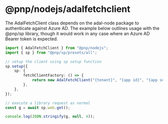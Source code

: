 # @pnp/nodejs/adalfetchclient

The AdalFetchClient class depends on the adal-node package to authenticate against Azure AD. The example below
outlines usage with the @pnp/sp library, though it would work in any case where an Azure AD Bearer token is expected.

```TypeScript
import { AdalFetchClient } from "@pnp/nodejs";
import { sp } from "@pnp/sp/presets/all";

// setup the client using sp setup function
sp.setup({
    sp: {
        fetchClientFactory: () => {
            return new AdalFetchClient("{tenant}", "{app id}", "{app secret}");
        },
    },
});

// execute a library request as normal
const g = await sp.web.get();

console.log(JSON.stringify(g, null, 4));
```
